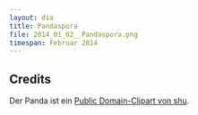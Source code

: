 ```yaml
---
layout: dia
title: Pandaspora
file: 2014_01_02__Pandaspora.png
timespan: Februar 2014
---
```


## Credits

Der Panda ist ein [Public Domain-Clipart von shu](http://openclipart.org/detail/88573/panda02-by-shu).
